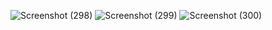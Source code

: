 ![Screenshot (298)](https://github.com/user-attachments/assets/fd997fdd-1322-45c3-a1f2-9998ce25c4de)
![Screenshot (299)](https://github.com/user-attachments/assets/f93683fc-1dc8-467d-91ae-7efc7b50486f)
![Screenshot (300)](https://github.com/user-attachments/assets/0dac6aaa-3bc9-4d2b-a9cc-8f3b9bf5bbe1)
